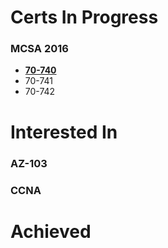 # **Certs In Progress**
### MCSA 2016
* **[70-740](https://github.com/mfcorey/Hive/blob/master/70-740.md)**
* 70-741
* 70-742
# **Interested In**
### AZ-103
### CCNA
# **Achieved**
